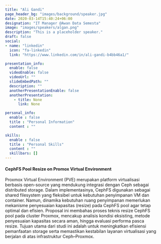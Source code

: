 ```yaml
---
title: "Ali Gandi"
page_header_bg: "images/background/speaker.jpg"
date: 2020-03-14T15:40:24+06:00
designation: "IT Manager @Awan Data Semesta"
image: "images/speakers/algan.png"
description: "This is a placeholder speaker."
draft: false
social:
- name: "linkedin"
  icon: "fa-linkedin"
  link: "https://www.linkedin.com/in/ali-gandi-b4bb46a1/"

presentation_info:
  enable: false
  videoEnable: false
  videoUrl: ""
  slideEmbedPath: ""
  description: ""
  anotherPresentationEnable: false
  anotherPresentation:
    - title: None
      link: None

personal_info:
  enable : false
  title : "Personal Information"
  content : ""

skills:
  enable : false
  title : "Personal Skills"
  content : ""
  skillbars: []
---
```


#### CephFS Pool Resize on Promox Virtual Environment

Proxmox Virtual Environment (PVE) merupakan platform virtualisasi berbasis open-source yang mendukung integrasi dengan Ceph sebagai distributed storage. Dalam implementasinya, CephFS digunakan sebagai shared filesystem yang fleksibel untuk kebutuhan penyimpanan VM dan container. Namun, dinamika kebutuhan ruang penyimpanan memerlukan mekanisme penyesuaian kapasitas (resize) pada CephFS pool agar tetap optimal dan efisien. Proposal ini membahas proses teknis resize CephFS pool pada cluster Proxmox, mencakup analisis kondisi eksisting, metode penyesuaian kapasitas secara aman, hingga evaluasi performa pasca resize. Tujuan utama dari studi ini adalah untuk meningkatkan efisiensi pemanfaatan storage serta memastikan kestabilan layanan virtualisasi yang berjalan di atas infrastruktur Ceph–Proxmox.
